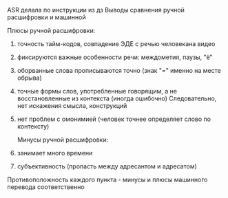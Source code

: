 ASR делала по инструкции из дз
Выводы сравнения ручной расшифровки и машинной
   
   Плюсы ручной расшифровки:
1. точность тайм-кодов, совпадение ЭДЕ с речью человекана видео
2. фиксируются важные особенности речи: междометия, паузы, "ё"
3. оборванные слова прописываются точно (знак "=" именно на месте обрыва)
4. точные формы слов, употребленные говорящим, а не восстановленные из контекста (иногда ошибочно)
   Следовательно, нет искажения смысла, конструкций
5. нет проблем с омонимией (человек точнее определяет слово по контексту)

   Минусы ручной расшифровки:
1. занимает много времени
2. субъективность (пропасть между адресантом и адресатом)

Противоположность каждого пункта - минусы и плюсы машинного перевода соответственно
